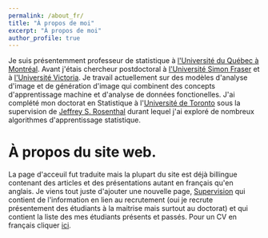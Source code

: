 ```yaml
---
permalink: /about_fr/
title: "À propos de moi"
excerpt: "À propos de moi"
author_profile: true
---
```



Je suis présentemment professeur de statistique à [l'Université du Québec à Montréal](https://statqam.uqam.ca). Avant j'étais chercheur postdoctoral à [l'Université Simon Fraser](https://www.sfu.ca/) et à [l'Université Victoria](https://www.uvic.ca/). Je travail actuellement sur des modèles d'analyse d'image et de génération d'image qui combinent des concepts d'apprentissage machine et d'analyse de données fonctionelles. J'ai complété mon doctorat en Statistique à l'[Université de Toronto](http://www.utstat.utoronto.ca) sous la supervision de [Jeffrey S. Rosenthal](http://probability.ca/jeff/) durant lequel j'ai exploré de nombreux algorithmes d'apprentissage statistique. 

À propos du site web.
=====

La page d'acceuil fut traduite mais la plupart du site est déjà billingue contenant des articles et des présentations autant en français qu'en anglais. Je viens tout juste d'ajouter une nouvelle page, [Supervision](https://cedricbeaulac.github.io/students) qui contient de l'information en lien au recrutement (oui je recrute présentement des étudiants à la maitrise mais surtout au doctorat) et qui contient la liste des mes étudiants présents et passés. Pour un CV en français cliquer [ici](https://cedricbeaulac.github.io/files/CV_Francais_112022.pdf).


